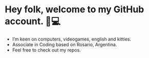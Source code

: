 # Hey folk, welcome to my GitHub account. 👾💻
 - I’m keen on computers, videogames, english and kitties.
 - Associate in Coding based on Rosario, Argentina.
 - Feel free to check out my repos.
